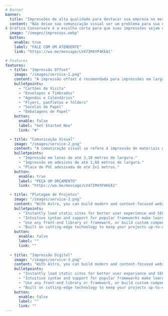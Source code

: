 ```yaml
---
# Banner
banner:
  title: "Impressões de alta qualidade para destacar sua empresa no mercado."
  content: "Não deixe sua comunicação visual ser um problema para sua empresa.
A Gráfica Conservare é a escolha certa para que suas impressões sejam de alta qualidade e precisão."
  image: "/images/impressos.webp"
  button:
    enable: true
    label: "FALE COM UM ATENDENTE"
    link: "https://wa.me/message/LV47IM4YP4KEA1"

# Features
features:
  - title: "Impressão Offset"
    image: "/images/service-1.png"
    content: "A impressão offset é recomendada para impressões em larga escala, ou seja, em produções com um número mais elevado de materiais."
    bulletpoints:
      - "Cartões de Visita"
      - "Envelopes e Timbrados"
      - "Agendas e Calendários"
      - "Flyers, panfletos e folders"
      - "Sacolas de Papel"
      - "Embalagens de Papel"
    button:
      enable: false
      label: "Get Started Now"
      link: "#"

  - title: "Comunicação Visual"
    image: "/images/service-2.png"
    content: "A comunicação visual se refere à impressão de materiais gráficos em tamanhos maiores do que os tradicionais."
    bulletpoints:
      - "Impressão em lonas de até 3,10 metros de largura."
      - "Impressão em adesivos de até 1,60 metros de largura."
      - "Placa de PVC adesivada de até 2x1 metros."
    button:
      enable: true
      label: "PEÇA UM ORÇAMENTO"
      link: "https://wa.me/message/LV47IM4YP4KEA1"

  - title: "Plotagem de Projetos"
    image: "/images/service-3.png"
    content: "With Astro, you can build modern and content-focused websites without sacrificing performance or ease of use."
    bulletpoints:
      - "Instantly load static sites for better user experience and SEO."
      - "Intuitive syntax and support for popular frameworks make learning and using Astro a breeze."
      - "Use any front-end library or framework, or build custom components, for any project size."
      - "Built on cutting-edge technology to keep your projects up-to-date with the latest web standards."
    button:
      enable: false
      label: ""
      link: ""
  
  - title: "Impressão Digital"
    image: "/images/service-3.png"
    content: "With Astro, you can build modern and content-focused websites without sacrificing performance or ease of use."
    bulletpoints:
      - "Instantly load static sites for better user experience and SEO."
      - "Intuitive syntax and support for popular frameworks make learning and using Astro a breeze."
      - "Use any front-end library or framework, or build custom components, for any project size."
      - "Built on cutting-edge technology to keep your projects up-to-date with the latest web standards."
    button:
      enable: false
      label: ""
      link: ""
---
```

